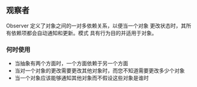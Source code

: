 ## 观察者

Observer 定义了对象之间的一对多依赖关系，以便当一个对象
更改状态时，其所有依赖项都会自动通知和更新。模式
具有行为目的并适用于对象。

### 何时使用

* 当抽象有两个方面时，一个方面依赖于另一个方面
* 当对一个对象的更改需要更改其他对象时，而您不知道需要更改多少个对象
* 当一个对象应该能够通知其他对象而不假设这些对象是谁时